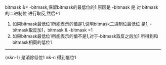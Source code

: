 bitmask &= -bitmask,保留bitmask的最低位的1
原因是 -bitmask 是 对 bitmask的二进制位 进行取反,然后+1

1. 如果bitmask最低位1所能表示的值是1,说明bitmask二进制位最低位
  是1, -bitmask取反加1，bitmask & -bitmask =1
2. 如果bitmask最低位1所能表示的值不是1,对于-bitmask取反之后加1
  所得到和bitmask相同的低位1
-----------------------------------------------------------
(n&n-1) 是消除低位1
 n&-n 得到低位1
